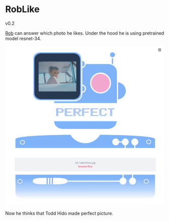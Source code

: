 # RobLike

v0.2

[Rob](https://schwarzbox-roblike-main-wu6ke2.streamlitapp.com/) can answer which photo he likes.
Under the hood he is using pretrained model resnet-34.

![Screenshot](screenshot/screenshot1.png)

Now he thinks that Todd Hido made perfect picture.
